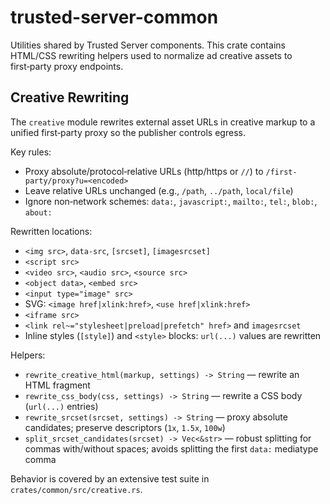 # trusted-server-common

Utilities shared by Trusted Server components. This crate contains HTML/CSS rewriting helpers used to normalize ad creative assets to first‑party proxy endpoints.

## Creative Rewriting

The `creative` module rewrites external asset URLs in creative markup to a unified first‑party proxy so the publisher controls egress.

Key rules:

- Proxy absolute/protocol‑relative URLs (http/https or `//`) to `/first-party/proxy?u=<encoded>`
- Leave relative URLs unchanged (e.g., `/path`, `../path`, `local/file`)
- Ignore non‑network schemes: `data:`, `javascript:`, `mailto:`, `tel:`, `blob:`, `about:`

Rewritten locations:

- `<img src>`, `data-src`, `[srcset]`, `[imagesrcset]`
- `<script src>`
- `<video src>`, `<audio src>`, `<source src>`
- `<object data>`, `<embed src>`
- `<input type="image" src>`
- SVG: `<image href|xlink:href>`, `<use href|xlink:href>`
- `<iframe src>`
- `<link rel~="stylesheet|preload|prefetch" href>` and `imagesrcset`
- Inline styles (`[style]`) and `<style>` blocks: `url(...)` values are rewritten

Helpers:

- `rewrite_creative_html(markup, settings) -> String` — rewrite an HTML fragment
- `rewrite_css_body(css, settings) -> String` — rewrite a CSS body (`url(...)` entries)
- `rewrite_srcset(srcset, settings) -> String` — proxy absolute candidates; preserve descriptors (`1x`, `1.5x`, `100w`)
- `split_srcset_candidates(srcset) -> Vec<&str>` — robust splitting for commas with/without spaces; avoids splitting the first `data:` mediatype comma

Behavior is covered by an extensive test suite in `crates/common/src/creative.rs`.

